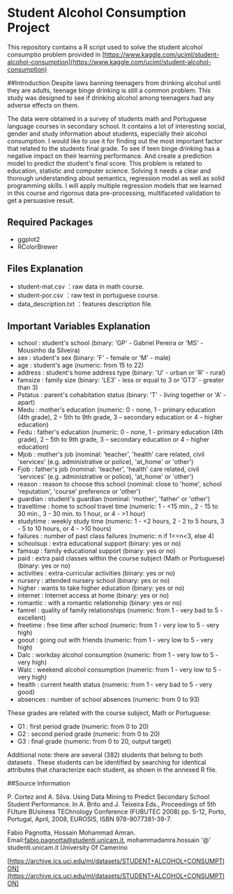 # Student Alcohol Consumption Project

This repository contains a R script used to solve the student alcohol consumptio problem provided in [https://www.kaggle.com/uciml/student-alcohol-consumption](https://www.kaggle.com/uciml/student-alcohol-consumption)

##Introduction
Despite laws banning teenagers from drinking alcohol until they are adults, teenage binge drinking is still a common problem. This study was designed to see if drinking alcohol among teenagers had any adverse effects on them.

The data were obtained in a survey of students math and Portuguese language courses in secondary school. It contains a lot of interesting social, gender and study information about students, especially their alcohol consumption. I would like to use it for finding out the most important factor that related to the students final grade. To see if teen binge drinking has a negative impact on their learning performance. And create a prediction model to predict the student's final score. This problem is related to education, statistic and computer science. Solving it needs a clear and thorough understanding about semantics, regression model as well as solid programming skills. I will apply multiple regression models that we learned in this course and rigorous data pre-processing, multifaceted validation to get a persuasive result.

## Required Packages
- ggplot2
- RColorBrewer

## Files Explanation
- student-mat.csv ：raw data in math course.
- student-por.csv ：raw test in portuguese course.
- data_description.txt ：features description file.

## Important Variables Explanation
- school : student's school (binary: 'GP' - Gabriel Pereira or 'MS' - Mousinho da Silveira)
- sex : student's sex (binary: 'F' - female or 'M' - male)
- age : student's age (numeric: from 15 to 22)
- address : student's home address type (binary: 'U' - urban or 'R' - rural)
- famsize : family size (binary: 'LE3' - less or equal to 3 or 'GT3' - greater than 3)
- Pstatus : parent's cohabitation status (binary: 'T' - living together or 'A' - apart)
- Medu : mother's education (numeric: 0 - none, 1 - primary education (4th grade), 2 – 5th to 9th grade, 3 – secondary education or 4 – higher education)
- Fedu : father's education (numeric: 0 - none, 1 - primary education (4th grade), 2 – 5th to 9th grade, 3 – secondary education or 4 – higher education)
- Mjob : mother's job (nominal: 'teacher', 'health' care related, civil 'services' (e.g. administrative or police), 'at_home' or 'other')
- Fjob : father's job (nominal: 'teacher', 'health' care related, civil 'services' (e.g. administrative or police), 'at_home' or 'other')
- reason : reason to choose this school (nominal: close to 'home', school 'reputation', 'course' preference or 'other')
- guardian : student's guardian (nominal: 'mother', 'father' or 'other')
- traveltime : home to school travel time (numeric: 1 - <15 min., 2 - 15 to 30 min., 3 - 30 min. to 1 hour, or 4 - >1 hour)
- studytime : weekly study time (numeric: 1 - <2 hours, 2 - 2 to 5 hours, 3 - 5 to 10 hours, or 4 - >10 hours)
- failures : number of past class failures (numeric: n if 1<=n<3, else 4)
- schoolsup : extra educational support (binary: yes or no)
- famsup : family educational support (binary: yes or no)
- paid : extra paid classes within the course subject (Math or Portuguese) (binary: yes or no)
- activities : extra-curricular activities (binary: yes or no)
- nursery : attended nursery school (binary: yes or no)
- higher : wants to take higher education (binary: yes or no)
- internet : Internet access at home (binary: yes or no)
- romantic : with a romantic relationship (binary: yes or no)
- famrel : quality of family relationships (numeric: from 1 - very bad to 5 - excellent)
- freetime : free time after school (numeric: from 1 - very low to 5 - very high)
- goout : going out with friends (numeric: from 1 - very low to 5 - very high)
- Dalc : workday alcohol consumption (numeric: from 1 - very low to 5 - very high)
- Walc : weekend alcohol consumption (numeric: from 1 - very low to 5 - very high)
- health : current health status (numeric: from 1 - very bad to 5 - very good)
- absences : number of school absences (numeric: from 0 to 93)

These grades are related with the course subject, Math or Portuguese:
- G1 : first period grade (numeric: from 0 to 20)
- G2 : second period grade (numeric: from 0 to 20)
- G3 : final grade (numeric: from 0 to 20, output target)

Additional note: there are several (382) students that belong to both datasets . 
These students can be identified by searching for identical attributes
that characterize each student, as shown in the annexed R file.


##Source Information

P. Cortez and A. Silva. Using Data Mining to Predict Secondary School Student Performance. In A. Brito and J. Teixeira Eds., Proceedings of 5th FUture BUsiness TEChnology Conference (FUBUTEC 2008) pp. 5-12, Porto, Portugal, April, 2008, EUROSIS, ISBN 978-9077381-39-7.

Fabio Pagnotta, Hossain Mohammad Amran. 
Email:fabio.pagnotta@studenti.unicam.it, mohammadamra.hossain '@' studenti.unicam.it 
University Of Camerino

[https://archive.ics.uci.edu/ml/datasets/STUDENT+ALCOHOL+CONSUMPTION](https://archive.ics.uci.edu/ml/datasets/STUDENT+ALCOHOL+CONSUMPTION)
